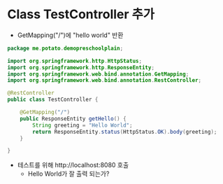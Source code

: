 # Class TestController 추가
+ GetMapping("/")에 "hello world" 반환
 
~~~java
package me.potato.demopreschoolplain;

import org.springframework.http.HttpStatus;
import org.springframework.http.ResponseEntity;
import org.springframework.web.bind.annotation.GetMapping;
import org.springframework.web.bind.annotation.RestController;

@RestController
public class TestController {

    @GetMapping("/")
    public ResponseEntity getHello() {
        String greeting = "Hello World";
        return ResponseEntity.status(HttpStatus.OK).body(greeting);
    }

}
~~~

+ 테스트를 위해 http://localhost:8080 호출
    + Hello World가 잘 출력 되는가?